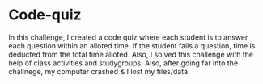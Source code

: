 # Code-quiz
In this challenge, I created a code quiz where each student is to answer each question within an alloted time. If the student fails a question, time is deducted from the total time alloted. Also, I solved this challenge with the help of class activities and studygroups.
Also, after going far into the challnege, my computer crashed & I lost my files/data.